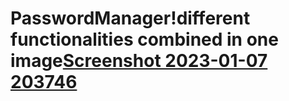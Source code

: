 # PasswordManager!different functionalities combined in one image[Screenshot 2023-01-07 203746](https://user-images.githubusercontent.com/68854274/211157405-5ea8c215-7f01-4536-af6c-4733e485ad46.png)
